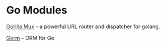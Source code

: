 # Go Modules

[Gorilla Mux](https://github.com/gorilla/mux) - a powerful URL router and dispatcher for golang.

[Gorm](https://www.gorm.io) - ORM for Go

